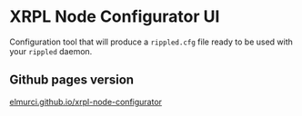 # XRPL Node Configurator UI

Configuration tool that will produce a `rippled.cfg` file ready to be used with your `rippled` daemon.

## Github pages version

[elmurci.github.io/xrpl-node-configurator](http://elmurci.github.io/xrpl-node-configurator)
